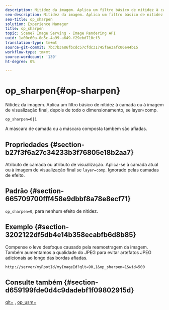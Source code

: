 ```yaml
---
description: Nitidez da imagem. Aplica um filtro básico de nitidez à camada ou à imagem de visualização final, depois de todo o dimensionamento, se layer=comp.
seo-description: Nitidez da imagem. Aplica um filtro básico de nitidez à camada ou à imagem de visualização final, depois de todo o dimensionamento, se layer=comp.
seo-title: op_sharpen
solution: Experience Manager
title: op_sharpen
topic: Scene7 Image Serving - Image Rendering API
uuid: 1a00c60a-0d5c-4a99-a649-f29ebd710cf3
translation-type: tm+mt
source-git-commit: 7bc7b3a86fbcdc57cfdc31745fae3afc06e44b15
workflow-type: tm+mt
source-wordcount: '139'
ht-degree: 0%

---
```



# op_sharpen{#op-sharpen}

Nitidez da imagem. Aplica um filtro básico de nitidez à camada ou à imagem de visualização final, depois de todo o dimensionamento, se layer=comp.

`op_sharpen=0|1`

A máscara de camada ou a máscara composta também são afiadas.

## Propriedades {#section-b27f3f6a27c34233b3f76805e18b2aa7}

Atributo de camada ou atributo de visualização. Aplica-se à camada atual ou à imagem de visualização final se `layer=comp`. Ignorado pelas camadas de efeito.

## Padrão {#section-665709700fff458e9dbbf8a78e8ecf71}

`op_sharpen=0`, para nenhum efeito de nitidez.

## Exemplo {#section-3202122df5db4e14b358ecabfb6d8b85}

Compense o leve desfoque causado pela reamostragem da imagem. Também aumentamos a qualidade do JPEG para evitar artefatos JPEG adicionais ao longo das bordas afiadas.

`http://server/myRootId/myImageId?qlt=90,1&op_sharpen=1&wid=500`

## Consulte também {#section-d659199fde0d4c9dadebf1f09802915d}

[qlt=](../../../../../is-api/http-ref/image-serving-api-ref/c-http-protocol-reference/c-command-reference/r-is-http-qlt.md#reference-f69ed0758c784b0385d979820546d352) ,  [op_usm=](../../../../../is-api/http-ref/image-serving-api-ref/c-http-protocol-reference/c-command-reference/r-op-sharpen.md#reference-c32573230c6140f883efdaa201ea8541)
